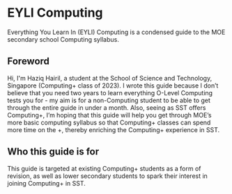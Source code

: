 # EYLI Computing

Everything You Learn In (EYLI) Computing is a condensed guide to the MOE secondary school Computing syllabus.

## Foreword

Hi, I'm Haziq Hairil, a student at the School of Science and Technology, Singapore (Computing+ class of 2023). I wrote this guide because I don’t believe that you need two years to learn everything O-Level Computing tests you for - my aim is for a non-Computing student to be able to get through the entire guide in under a month. Also, seeing as SST offers Computing+, I’m hoping that this guide will help you get through MOE’s more basic computing syllabus so that Computing+ classes can spend more time on the +, thereby enriching the Computing+ experience in SST.

## Who this guide is for

This guide is targeted at existing Computing+ students as a form of revision, as well as lower secondary students to spark their interest in joining Computing+ in SST.
